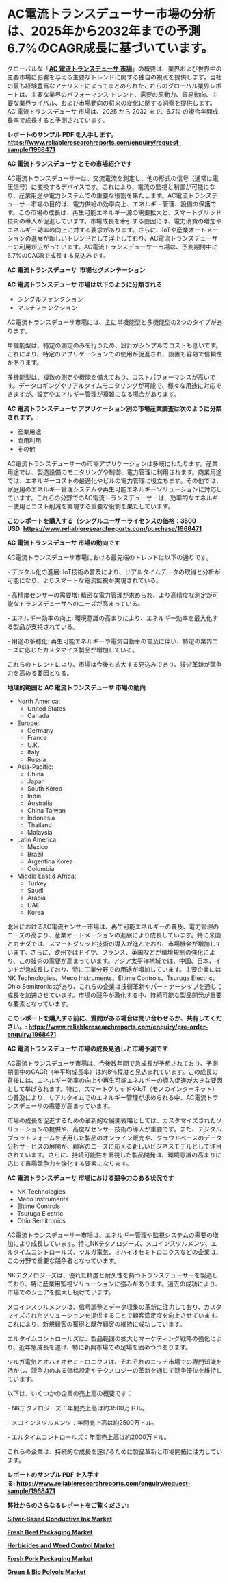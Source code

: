 <p><h1>AC電流トランスデューサー市場の分析は、2025年から2032年までの予測6.7%のCAGR成長に基づいています。</h1></p><p>グローバルな「<a href="https://www.reliableresearchreports.com/ac-current-transducers-r1968471?utm_campaign=107&utm_medium=6&utm_source=Github&utm_content=ia&utm_term=03042025&utm_id=ac-current-transducers"><strong>AC 電流トランスデューサ 市場</strong></a>」の概要は、業界および世界中の主要市場に影響を与える主要なトレンドに関する独自の視点を提供します。当社の最も経験豊富なアナリストによってまとめられたこれらのグローバル業界レポートは、主要な業界のパフォーマンス トレンド、需要の原動力、貿易動向、主要な業界ライバル、および市場動向の将来の変化に関する洞察を提供します。AC 電流トランスデューサ 市場は、2025 から 2032 まで、6.7% の複合年間成長率で成長すると予測されています。</p>
<p><strong>レポートのサンプル PDF を入手します。</strong><strong><a href="https://www.reliableresearchreports.com/enquiry/request-sample/1968471?utm_campaign=107&utm_medium=6&utm_source=Github&utm_content=ia&utm_term=03042025&utm_id=ac-current-transducers">https://www.reliableresearchreports.com/enquiry/request-sample/1968471</a></strong></p>
<p><strong>AC 電流トランスデューサ とその市場紹介です</strong></p>
<p><p>AC電流トランスデューサーは、交流電流を測定し、他の形式の信号（通常は電圧信号）に変換するデバイスです。これにより、電流の監視と制御が可能になり、産業用途や電力システムでの重要な役割を果たします。AC電流トランスデューサー市場の目的は、電力供給の効率向上、エネルギー管理、設備の保護です。この市場の成長は、再生可能エネルギー源の需要拡大と、スマートグリッド技術の導入が促進しています。市場成長を牽引する要因には、電力消費の増加やエネルギー効率の向上に対する要求があります。さらに、IoTや産業オートメーションの進展が新しいトレンドとして浮上しており、AC電流トランスデューサーの利用が広がっています。AC電流トランスデューサー市場は、予測期間中に6.7%のCAGRで成長する見込みです。</p><strong><a href="|AUTHORITHY_DOMAIN_URL|?utm_campaign=107&utm_medium=6&utm_source=Github&utm_content=ia&utm_term=03042025&utm_id=ac-current-transducers"></a></strong></p>
<p><strong>AC 電流トランスデューサ&nbsp;</strong><strong>&nbsp;市場セグメンテーション</strong></p>
<p><strong>AC 電流トランスデューサ 市場は以下のように分類される:</strong>&nbsp;</p>
<p><ul><li>シングルファンクション</li><li>マルチファンクション</li></ul></p>
<p><p>AC電流トランスデューサ市場には、主に単機能型と多機能型の2つのタイプがあります。</p><p>単機能型は、特定の測定のみを行うため、設計がシンプルでコストも低いです。これにより、特定のアプリケーションでの使用が促進され、設置も容易で信頼性があります。</p><p>多機能型は、複数の測定や機能を備えており、コストパフォーマンスが高いです。データロギングやリアルタイムモニタリングが可能で、様々な用途に対応できますが、設定やエネルギー管理が複雑になる場合があります。</p></p>
<p><strong> AC 電流トランスデューサ アプリケーション別の市場産業調査は次のように分類されます。:</strong></p>
<p><ul><li>産業用途</li><li>商用利用</li><li>その他</li></ul></p>
<p><p>AC電流トランスデューサーの市場アプリケーションは多岐にわたります。産業用途では、製造設備のモニタリングや制御、電力管理に利用されます。商業用途では、エネルギーコストの最適化やビルの電力管理に役立ちます。その他では、家庭用のエネルギー管理システムや再生可能エネルギーソリューションに対応しています。これらの分野でのAC電流トランスデューサーは、効率的なエネルギー使用とコスト削減を実現する重要な役割を果たしています。</p></p>
<p><strong>このレポートを購入する（シングルユーザーライセンスの価格：3500 USD:</strong><strong>&nbsp;<a href="https://www.reliableresearchreports.com/purchase/1968471?utm_campaign=107&utm_medium=6&utm_source=Github&utm_content=ia&utm_term=03042025&utm_id=ac-current-transducers">https://www.reliableresearchreports.com/purchase/1968471</a></strong></p>
<p><strong>AC 電流トランスデューサ 市場の動向です</strong></p>
<p><p>AC電流トランスデューサ市場における最先端のトレンドは以下の通りです。</p><p>- デジタル化の進展: IoT技術の普及により、リアルタイムデータの取得と分析が可能になり、よりスマートな電流監視が実現されている。</p><p>  </p><p>- 高精度センサーの需要増: 精密な電力管理が求められ、より高精度な測定が可能なトランスデューサへのニーズが高まっている。</p><p>  </p><p>- エネルギー効率の向上: 環境意識の高まりにより、エネルギー効率を最大化する製品が支持されている。</p><p>- 用途の多様化: 再生可能エネルギーや電気自動車の普及に伴い、特定の業界ニーズに応じたカスタマイズ製品が増加している。</p><p>これらのトレンドにより、市場は今後も拡大する見込みであり、技術革新が競争力を高める要因となる。</p></p>
<p><strong>地理的範囲と AC 電流トランスデューサ 市場の動向</strong></p>
<p><ul>
    <li>
        North America:
        <ul>
            <li>United States</li>
            <li>Canada</li>
        </ul>
    </li>
    <li>
        Europe:
        <ul>
            <li>Germany</li>
            <li>France</li>
            <li>U.K.</li>
            <li>Italy</li>
            <li>Russia</li>
        </ul>
    </li>
    <li>
        Asia-Pacific:
        <ul>
            <li>China</li>
            <li>Japan</li>
            <li>South Korea</li>
            <li>India</li>
            <li>Australia</li>
            <li>China Taiwan</li>
            <li>Indonesia</li>
            <li>Thailand</li>
            <li>Malaysia</li>
        </ul>
    </li>
    <li>
        Latin America:
        <ul>
            <li>Mexico</li>
            <li>Brazil</li>
            <li>Argentina Korea</li>
            <li>Colombia</li>
        </ul>
    </li>
    <li>
        Middle East & Africa:
        <ul>
            <li>Turkey</li>
            <li>Saudi</li>
            <li>Arabia</li>
            <li>UAE</li>
            <li>Korea</li>
        </ul>
    </li>
    </ul></p>
<p><p>北米におけるAC電流センサー市場は、再生可能エネルギーの普及、電力管理のニーズの高まり、産業オートメーションの進展により成長しています。特に米国とカナダでは、スマートグリッド技術の導入が進んでおり、市場機会が増加しています。さらに、欧州ではドイツ、フランス、英国などが環境規制の強化により、この技術の需要が高まっています。アジア太平洋地域では、中国、日本、インドが急成長しており、特に工業分野での用途が増加しています。主要企業にはNK Technologies、Meco Instruments、Eltime Controls、Tsuruga Electric、Ohio Semitronicsがあり、これらの企業は技術革新やパートナーシップを通じて成長を加速させています。市場の競争が激化する中、持続可能な製品開発が重要な要素となっています。</p></p>
<p><strong>このレポートを購入する前に、質問がある場合は問い合わせるか、共有してください。:&nbsp;<a href="https://www.reliableresearchreports.com/enquiry/pre-order-enquiry/1968471?utm_campaign=107&utm_medium=6&utm_source=Github&utm_content=ia&utm_term=03042025&utm_id=ac-current-transducers">https://www.reliableresearchreports.com/enquiry/pre-order-enquiry/1968471</a></strong></p>
<p><strong>AC 電流トランスデューサ 市場の成長見通しと市場予測です</strong></p>
<p><p>AC電流トランスデューサ市場は、今後数年間で急成長が予想されており、予測期間中のCAGR（年平均成長率）は約8％程度と見込まれています。この成長の背後には、エネルギー効率の向上や再生可能エネルギーの導入促進が大きな要因として挙げられます。特に、スマートグリッドやIoT（モノのインターネット）の普及により、リアルタイムでのエネルギー管理が求められる中、AC電流トランスデューサの需要が高まっています。</p><p>市場の成長を促進するための革新的な展開戦略としては、カスタマイズされたソリューションの提供や、高度なセンサー技術の導入が重要です。また、デジタルプラットフォームを活用した製品のオンライン販売や、クラウドベースのデータ分析サービスの展開が、顧客のニーズに応える新しいビジネスモデルとして注目されています。さらに、持続可能性を重視した製品開発は、環境意識の高まりに応じて市場競争力を強化する要素になります。</p></p>
<p><strong>AC 電流トランスデューサ 市場における競争力のある状況です</strong></p>
<p><ul><li>NK Technologies</li><li>Meco Instruments</li><li>Eltime Controls</li><li>Tsuruga Electric</li><li>Ohio Semitronics</li></ul></p>
<p><p>AC電流トランスデューサー市場は、エネルギー管理や監視システムの需要の増加により成長しています。特にNKテクノロジーズ、メコインスツルメンツ、エルタイムコントロールズ、ツルガ電気、オハイオセミトロニクスなどの企業は、この分野で重要な競争者となっています。</p><p>NKテクノロジーズは、優れた精度と耐久性を持つトランスデューサーを製造しており、特に産業用監視ソリューションに強みがあります。過去の成功により、市場でのシェアを拡大し続けています。</p><p>メコインスツルメンツは、信号調整とデータ収集の革新に注力しており、カスタマイズされたソリューションを提供することで顧客満足度を向上させています。これにより、新規顧客の獲得と既存顧客の維持に成功しています。</p><p>エルタイムコントロールズは、製品範囲の拡大とマーケティング戦略の強化により、近年急成長を遂げ、特に新興市場での足場を固めつつあります。</p><p>ツルガ電気とオハイオセミトロニクスは、それぞれのニッチ市場での専門知識を活かし、競争力のある価格設定やテクノロジーの革新を通じて競争優位を維持しています。</p><p>以下は、いくつかの企業の売上高の概要です：</p><p>- NKテクノロジーズ：年間売上高は約3500万ドル。</p><p>- メコインスツルメンツ：年間売上高は約2500万ドル。</p><p>- エルタイムコントロールズ：年間売上高は約2000万ドル。 </p><p>これらの企業は、持続的な成長を遂げるために製品革新と市場開拓に注力しています。</p></p>
<p><strong>レポートのサンプル PDF を入手する:&nbsp;<a href="https://www.reliableresearchreports.com/enquiry/request-sample/1968471?utm_campaign=107&utm_medium=6&utm_source=Github&utm_content=ia&utm_term=03042025&utm_id=ac-current-transducers">https://www.reliableresearchreports.com/enquiry/request-sample/1968471</a></strong></p>
<p></p>
<p></p>
<p></p>
<p></p>
<p><strong>弊社からのさらなるレポートをご覧ください:</strong></p>
<p><strong><p><a href="https://github.com/zakkistuey/Market-Research-Report-List-1/blob/main/silver-based-conductive-ink-market.md?utm_campaign=107&utm_medium=6&utm_source=Github&utm_content=ia&utm_term=03042025&utm_id=ac-current-transducers">Silver-Based Conductive Ink Market</a></p><p><a href="https://github.com/moratronak3q/Market-Research-Report-List-1/blob/main/fresh-beef-packaging-market.md?utm_campaign=107&utm_medium=6&utm_source=Github&utm_content=ia&utm_term=03042025&utm_id=ac-current-transducers">Fresh Beef Packaging Market</a></p><p><a href="https://github.com/pilukypalis/Market-Research-Report-List-1/blob/main/herbicides-and-weed-control-market.md?utm_campaign=107&utm_medium=6&utm_source=Github&utm_content=ia&utm_term=03042025&utm_id=ac-current-transducers">Herbicides and Weed Control Market</a></p><p><a href="https://github.com/jugutstam/Market-Research-Report-List-1/blob/main/fresh-pork-packaging-market.md?utm_campaign=107&utm_medium=6&utm_source=Github&utm_content=ia&utm_term=03042025&utm_id=ac-current-transducers">Fresh Pork Packaging Market</a></p><p><a href="https://github.com/reahmmunises/Market-Research-Report-List-1/blob/main/green-bio-polyols-market.md?utm_campaign=107&utm_medium=6&utm_source=Github&utm_content=ia&utm_term=03042025&utm_id=ac-current-transducers">Green & Bio Polyols Market</a></p></strong></p>